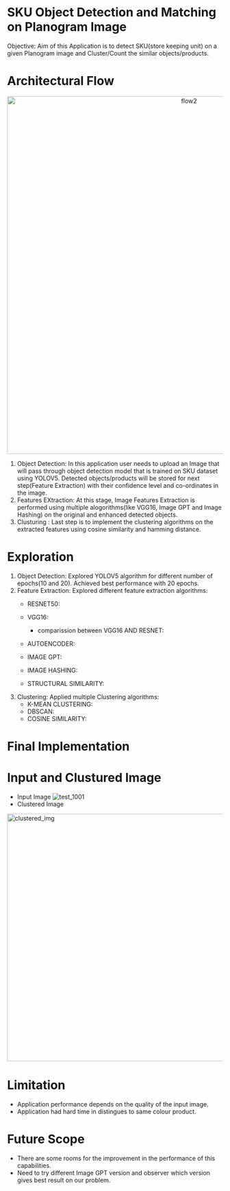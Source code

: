<br/>

# SKU Object Detection and Matching on Planogram Image 

Objective: Aim of this Application is to detect SKU(store keeping unit) on a given Planogram image and Cluster/Count the similar objects/products. 

# Architectural Flow
<p align="center">
<img width="834" alt="flow2" src="https://user-images.githubusercontent.com/74641501/215983049-39fbdb35-5c5e-4796-b713-f779570860bf.PNG">
</p>

1. Object Detection: In this application user needs to upload an Image that will pass through object detection model that is trained on SKU dataset using YOLOV5. Detected objects/products will be stored for next step(Feature Extraction) with their confidence level and co-ordinates in the image.
2. Features EXtraction: At this stage, Image Features Extraction is performed using multiple alogorithms(like VGG16, Image GPT and Image Hashing) on the original and enhanced detected objects. 
3. Clusturing : Last step is to implement the clustering algorithms on the extracted features using cosine similarity and hamming distance.

# Exploration
1. Object Detection: Explored YOLOV5 algorithm for different number of epochs(10 and 20). Achieved best performance with 20 epochs.
2. Feature Extraction: Explored different feature extraction algorithms:
    * RESNET50: 
    * VGG16:
      * comparission between VGG16 AND RESNET:
    * AUTOENCODER:
    
    * IMAGE GPT:
    * IMAGE HASHING:
    * STRUCTURAL SIMILARITY:
3. Clustering: Applied multiple Clustering algorithms:
    * K-MEAN CLUSTERING:
    * DBSCAN:
    * COSINE SIMILARITY:

# Final Implementation

# Input and Clustured Image
   * Input Image
   ![test_1001](https://user-images.githubusercontent.com/74641501/216232867-0cc57d00-ab77-47cb-8669-e977a0c40731.jpg)
   * Clustered Image
   <img width="577" alt="clustered_img" src="https://user-images.githubusercontent.com/74641501/216233035-a478b5f7-0966-4c9a-8420-3369ef73110f.PNG">



# Limitation
   * Application performance depends on the quality of the input image.
   * Application had hard time in distingues to same colour product.

# Future Scope
   * There are some rooms for the improvement in the performance of this capabilities.
   * Need to try different Image GPT version and observer which version gives best result on our problem.

#
